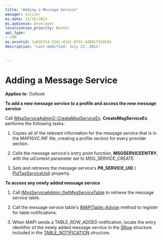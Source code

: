 ```yaml
---
title: "Adding a Message Service"
manager: soliver
ms.date: 11/16/2014
ms.audience: Developer
localization_priority: Normal
api_type:
- COM
ms.assetid: 1e626714-52dc-4141-9741-4d801f32d294
description: "Last modified: July 23, 2011"
 
 
---
```


# Adding a Message Service

  
  
**Applies to**: Outlook 
  
 **To add a new message service to a profile and access the new message service**
  
Call [IMsgServiceAdmin2::CreateMsgServiceEx](imsgserviceadmin2-createmsgserviceex.md). **CreateMsgServiceEx** performs the following tasks: 
  
1. Copies all of the relevant information for the message service that is in the MAPISVC.INF file, creating a profile section for every provider section.
    
2. Calls the message service's entry point function, **MSGSERVICEENTRY**, with the  _ulContext_ parameter set to MSG_SERVICE_CREATE. 
    
3. Sets and retrieves the message service's **PR_SERVICE_UID** ( [PidTagServiceUid](pidtagserviceuid-canonical-property.md)) property.
    
 **To access any newly added message service**
  
1. Call [IMsgServiceAdmin::GetMsgServiceTable](imsgserviceadmin-getmsgservicetable.md) to retrieve the message service table. 
    
2. Call the message service table's [IMAPITable::Advise](imapitable-advise.md) method to register for table notifications. 
    
3. When MAPI sends a TABLE_ROW_ADDED notification, locate the entry identifier of the newly added message service in the [SRow](srow.md) structure included in the [TABLE_NOTIFICATION](table_notification.md) structure. 
    

